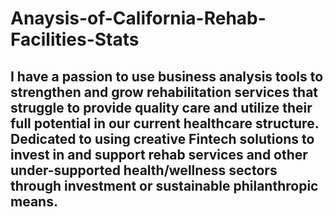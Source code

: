 # Anaysis-of-California-Rehab-Facilities-Stats
## I have a passion to use business analysis tools to strengthen and grow rehabilitation services that struggle to provide quality care and utilize their full potential in our current healthcare structure. Dedicated to using creative Fintech solutions to invest in and support rehab services and other under-supported health/wellness sectors through investment or sustainable philanthropic means.
